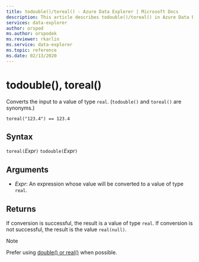 ```yaml
---
title: todouble()/toreal() - Azure Data Explorer | Microsoft Docs
description: This article describes todouble()/toreal() in Azure Data Explorer.
services: data-explorer
author: orspod
ms.author: orspodek
ms.reviewer: rkarlin
ms.service: data-explorer
ms.topic: reference
ms.date: 02/13/2020
---
```

# todouble(), toreal()

Converts the input to a value of type `real`. (`todouble()` and `toreal()` are synonyms.)

```kusto
toreal("123.4") == 123.4
```

## Syntax

`toreal(`*Expr*`)`
`todouble(`*Expr*`)`

## Arguments

* *Expr*: An expression whose value will be converted to a value of type `real`.

## Returns

If conversion is successful, the result is a value of type `real`.
If conversion is not successful, the result is the value `real(null)`.

> [!NOTE]
> Prefer using [double() or real()](./scalar-data-types/real.md) when possible.
